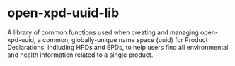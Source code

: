 # open-xpd-uuid-lib
A library of common functions used when creating and managing open-xpd-uuid, a common, globally-unique name space (uuid) for Product Declarations, indluding HPDs and EPDs, to help users find all environmental and health information related to a single product.
